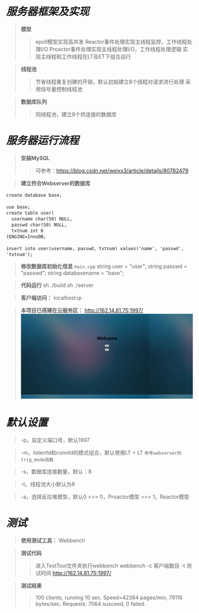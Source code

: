 
*服务器框架及实现*
==================
> **模型**
  >> epoll模型实现高并发
  >> Reactor事件处理实现主线程监控，工作线程处理I/O
  >> Proactor事件处理实现主线程处理I/O，工作线程处理逻辑
  >> 实现主线程和工作线程在LT及ET下组合运行

> **线程池**
  >> 节省线程重复创建的开销，默认初始建立8个线程对请求进行处理
  >> 采用信号量控制线程池

> **数据库队列**
  >> 同线程池，建立8个供连接的数据库

*服务器运行流程*
================
> **安装MySQL**
  >> 可参考：https://blog.csdn.net/weixx3/article/details/80782479
    
> **建立符合Webserver的数据库**
  ```
  create database base;

  use base;
  create table user(
    username char(50) NULL,
    passwd char(50) NULL,
    txtnum int 0
  )ENGINE=InnoDB;
 
  insert into user(username, passwd, txtnum) values('name', 'passwd', 'txtnum');
  ```

> **修改数据库初始化信息**
    ```main.cpp```
    string user = "user";
    string passwd = "passwd";
    string databasename = "base";

> **代码运行**
  sh ./build.sh
  ./server

> **客户端访问：** localhost:ip

> **本项目已搭建在云服务区：** http://162.14.81.75:1997/ </br>
 ![mainInterface](https://github.com/zhao-zhou/WebServer_zzhou/blob/master/root/interface.png)

*默认设置*
===========
  > -p，自定义端口号，默认1997

  > -m，listenfd和connfd的模式组合，默认使用LT + LT
    ```参考webserver的trig_mode函数```
	
  > -s，数据库连接数量，默认：8

  > -t，线程池大小默认为8

  > -a，选择反应堆模型，默认0
	  >>> 0，Proactor模型
	  >>> 1，Reactor模型

*测试*
========
> **使用测试工具：** Webbench

> **测试代码**
  >> 进入TestTool文件夹执行webbench
  >> webbench -c 客户端数目 -t 测试时间 http://162.14.81.75:1997/

> **测试结果**
  >> 100 clients, running 10 sec.
  >> Speed=42384 pages/min, 79116 bytes/sec.
  >> Requests: 7064 susceed, 0 failed.
    
